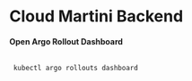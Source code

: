 # Cloud Martini Backend


#### Open Argo Rollout Dashboard
```bash

 kubectl argo rollouts dashboard

```





